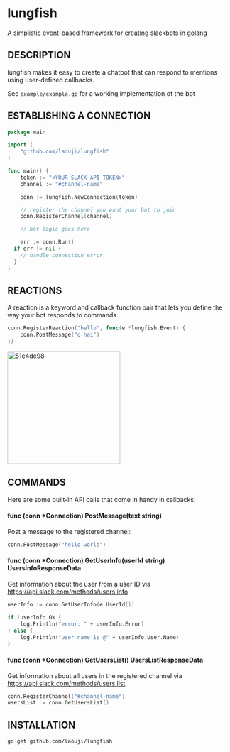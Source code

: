 # lungfish

A simplistic event-based framework for creating slackbots in golang

## DESCRIPTION

lungfish makes it easy to create a chatbot that can respond to mentions using user-defined callbacks.

See `example/example.go` for a working implementation of the bot

## ESTABLISHING A CONNECTION

```go
package main

import (
	"github.com/laouji/lungfish"
)

func main() {
	token := "<YOUR SLACK API TOKEN>"
	channel := "#channel-name"

	conn := lungfish.NewConnection(token)

    // register the channel you want your bot to join
	conn.RegisterChannel(channel)

    // bot logic goes here

	err := conn.Run()
  if err != nil {
    // handle connection error
  }
}
```

## REACTIONS

A reaction is a keyword and callback function pair that lets you define the way your bot responds to commands.

```go
conn.RegisterReaction("hello", func(e *lungfish.Event) {
    conn.PostMessage("o hai")
})
```

<img width="254" alt="51e4de98" src="https://cloud.githubusercontent.com/assets/2435916/14772595/23a2ff8a-0adb-11e6-8428-3c2467ff9669.png">

## COMMANDS

Here are some built-in API calls that come in handy in callbacks:

#### func (conn *Connection) PostMessage(text string)

Post a message to the registered channel:

```go
conn.PostMessage("hello world")
```

#### func (conn *Connection) GetUserInfo(userId string) UsersInfoResponseData

Get information about the user from a user ID via https://api.slack.com/methods/users.info

```go
userInfo := conn.GetUserInfo(e.UserId())

if !userInfo.Ok {
    log.Println("error: " + userInfo.Error)
} else {
    log.Println("user name is @" + userInfo.User.Name)
}
```

#### func (conn *Connection) GetUsersList() UsersListResponseData

Get information about all users in the registered channel via https://api.slack.com/methods/users.list

```go
conn.RegisterChannel("#channel-name")
usersList := conn.GetUsersList()
```

## INSTALLATION

```
go get github.com/laouji/lungfish
```
